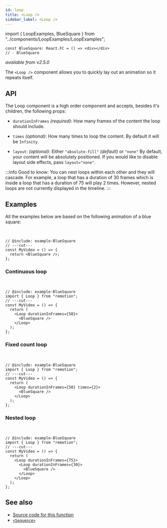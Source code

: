 ```yaml
---
id: loop
title: <Loop />
sidebar_label: <Loop />
---
```


import { LoopExamples, BlueSquare } from "../components/LoopExamples/LoopExamples";

```twoslash include example
const BlueSquare: React.FC = () => <div></div>
// - BlueSquare
```

_available from v2.5.0_

The `<Loop />` component allows you to quickly lay out an animation so it repeats itself.

## API

The Loop component is a high order component and accepts, besides it's children, the following props:

- `durationInFrames` _(required)_: How many frames of the content the loop should include.

- `times` _(optional)_: How many times to loop the content. By default it will be `Infinity`.

- `layout`: _(optional)_: Either `"absolute-fill"` _(default)_ or `"none"` By default, your content will be absolutely positioned. If you would like to disable layout side effects, pass `layout="none"`.

:::info
Good to know: You can nest loops within each other and they will cascade. For example, a loop that has a duration of 30 frames which is inside a loop that has a duration of 75 will play 2 times. However, nested loops are not currently displayed in the timeline.
:::

## Examples

All the examples below are based on the following animation of a blue square:

<LoopExamples />
<br />

```tsx twoslash
// @include: example-BlueSquare
// ---cut---
const MyVideo = () => {
  return <BlueSquare />;
};
```

### Continuous loop

<LoopExamples type="base" />
<br />

```tsx twoslash
// @include: example-BlueSquare
import { Loop } from "remotion";
// ---cut---
const MyVideo = () => {
  return (
    <Loop durationInFrames={50}>
      <BlueSquare />
    </Loop>
  );
};
```

### Fixed count loop

<LoopExamples type="times" />
<br />

```tsx twoslash
// @include: example-BlueSquare
import { Loop } from "remotion";
// ---cut---
const MyVideo = () => {
  return (
    <Loop durationInFrames={50} times={2}>
      <BlueSquare />
    </Loop>
  );
};
```

### Nested loop

<LoopExamples type="nested" />
<br />

```tsx twoslash
// @include: example-BlueSquare
import { Loop } from "remotion";
// ---cut---
const MyVideo = () => {
  return (
    <Loop durationInFrames={75}>
      <Loop durationInFrames={30}>
        <BlueSquare />
      </Loop>
    </Loop>
  );
};
```

## See also

- [Source code for this function](https://github.com/remotion-dev/remotion/blob/main/packages/core/src/loop/index.tsx)
- [`<Sequence>`](/docs/sequence)
